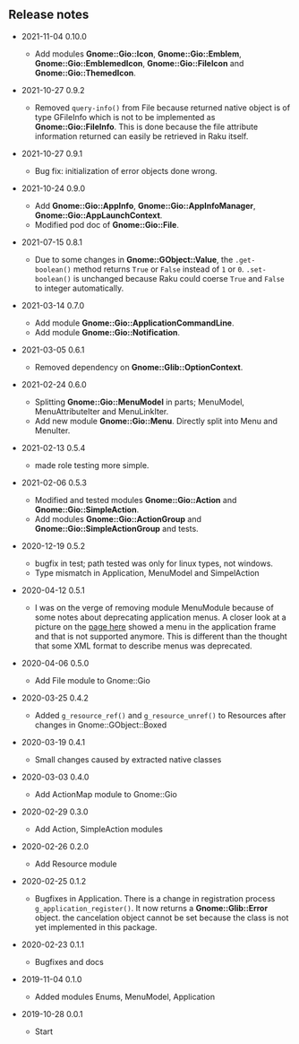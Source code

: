 ## Release notes
<!-- Wrong mods to implement
  * Add module **Gnome::Gio::Emblem**.
  * Add module **Gnome::Gio::EmblemedIcon**.
-->

* 2021-11-04 0.10.0
  * Add modules **Gnome::Gio::Icon**, **Gnome::Gio::Emblem**, **Gnome::Gio::EmblemedIcon**, **Gnome::Gio::FileIcon** and **Gnome::Gio::ThemedIcon**.

* 2021-10-27 0.9.2
  * Removed `query-info()` from File because returned native object is of type GFileInfo which is not to be implemented as **Gnome::Gio::FileInfo**. This is done because the file attribute information returned can easily be retrieved in Raku itself.

* 2021-10-27 0.9.1
  * Bug fix: initialization of error objects done wrong.

* 2021-10-24 0.9.0
  * Add **Gnome::Gio::AppInfo**, **Gnome::Gio::AppInfoManager**, **Gnome::Gio::AppLaunchContext**.
  * Modified pod doc of **Gnome::Gio::File**.

* 2021-07-15 0.8.1
  * Due to some changes in **Gnome::GObject::Value**, the `.get-boolean()` method returns `True` or `False` instead of `1` or `0`. `.set-boolean()` is unchanged because Raku could coerse `True` and `False` to integer automatically.

* 2021-03-14 0.7.0
  * Add module **Gnome::Gio::ApplicationCommandLine**.
  * Add module **Gnome::Gio::Notification**.

* 2021-03-05 0.6.1
  * Removed dependency on **Gnome::Glib::OptionContext**.

* 2021-02-24 0.6.0
  * Splitting **Gnome::Gio::MenuModel** in parts; MenuModel, MenuAttributeIter and MenuLinkIter.
  * Add new module **Gnome::Gio::Menu**. Directly split into Menu and MenuIter.

* 2021-02-13 0.5.4
  * made role testing more simple.

* 2021-02-06 0.5.3
  * Modified and tested modules **Gnome::Gio::Action** and **Gnome::Gio::SimpleAction**.
  * Add modules **Gnome::Gio::ActionGroup** and **Gnome::Gio::SimpleActionGroup** and tests.

* 2020-12-19 0.5.2
  * bugfix in test; path tested was only for linux types, not windows.
  * Type mismatch in Application, MenuModel and SimpelAction

* 2020-04-12 0.5.1
  * I was on the verge of removing module MenuModule because of some notes about deprecating application menus. A closer look at a picture on the [page here](https://wiki.gnome.org/HowDoI/ApplicationMenu) showed a menu in the application frame and that is not supported anymore. This is different than the thought that some XML format to describe menus was deprecated.

* 2020-04-06 0.5.0
  * Add File module to Gnome::Gio

* 2020-03-25 0.4.2
  * Added `g_resource_ref()` and `g_resource_unref()` to Resources after changes in Gnome::GObject::Boxed
* 2020-03-19 0.4.1
  * Small changes caused by extracted native classes

* 2020-03-03 0.4.0
  * Add ActionMap module to Gnome::Gio

* 2020-02-29 0.3.0
  * Add Action, SimpleAction modules

* 2020-02-26 0.2.0
  * Add Resource module

* 2020-02-25 0.1.2
  * Bugfixes in Application. There is a change in registration process `g_application_register()`. It now returns a **Gnome::Glib::Error** object. the cancelation object cannot be set because the class is not yet implemented in this package.

* 2020-02-23 0.1.1
  * Bugfixes and docs

* 2019-11-04 0.1.0
  * Added modules Enums, MenuModel, Application

* 2019-10-28 0.0.1
  * Start
